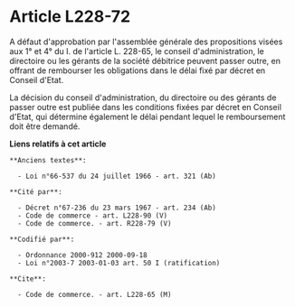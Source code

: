 # Article L228-72

A défaut d'approbation par l'assemblée générale des propositions visées aux 1° et 4° du I. de l'article L. 228-65, le conseil
d'administration, le directoire ou les gérants de la société débitrice peuvent passer outre, en offrant de rembourser les
obligations dans le délai fixé par décret en Conseil d'Etat.

La décision du conseil d'administration, du directoire ou des gérants de passer outre est publiée dans les conditions fixées
par décret en Conseil d'Etat, qui détermine également le délai pendant lequel le remboursement doit être demandé.

**Liens relatifs à cet article**

	**Anciens textes**:

	  - Loi n°66-537 du 24 juillet 1966 - art. 321 (Ab)

	**Cité par**:

	  - Décret n°67-236 du 23 mars 1967 - art. 234 (Ab)
	  - Code de commerce - art. L228-90 (V)
	  - Code de commerce. - art. R228-79 (V)

	**Codifié par**:

	  - Ordonnance 2000-912 2000-09-18
	  - Loi n°2003-7 2003-01-03 art. 50 I (ratification)

	**Cite**:

	  - Code de commerce. - art. L228-65 (M)
